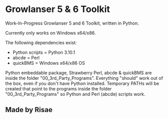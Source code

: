 # Growlanser 5 & 6 Toolkit

Work-In-Progress Growlanser 5 and 6 Toolkit, written in Python.

Currently only works on Windows x64/x86.

The following dependencies exist:

- Python scripts = Python 3.10.1
- abcde = Perl
- quickBMS = Windows x64/x86 OS

Python embeddable package, Strawberry Perl, abcde & quickBMS are inside the folder "00_3rd_Party_Programs".
Everything "should" work out of the box, even if you don't have Python installed.
Temporary PATHs will be created that point to the programs inside the folder "00_3rd_Party_Programs" so Python and Perl (abcde) scripts work.


## Made by Risae